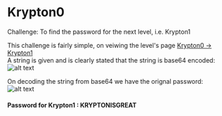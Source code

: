 # Krypton0

Challenge: To find the password for the next level, i.e. Krypton1

This challenge is fairly simple, on veiwing the level's page [Krypton0 -> Krypton1](http://overthewire.org/wargames/krypton/krypton0.html)<br>
A string is given and is clearly stated that the string is base64 encoded:
![alt text](https://i.imgur.com/LVLlu7W.png?1)

On decoding the string from base64 we have the orignal password:
![alt text](https://i.imgur.com/rTvxnNn.png?1)


#### Password for Krypton1 : KRYPTONISGREAT
